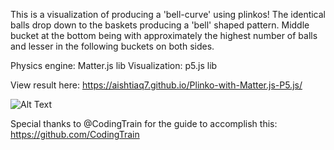This is a visualization of producing a 'bell-curve' using plinkos!
The identical balls drop down to the baskets producing a 'bell' 
shaped pattern. Middle bucket at the bottom being with approximately
the highest number of balls and lesser in the following buckets on
both sides. 

Physics engine: Matter.js lib
Visualization: p5.js lib

View result here:
https://aishtiaq7.github.io/Plinko-with-Matter.js-P5.js/


![Alt Text]('images/Bell-Curve-Plinko-SC.PNG')

Special thanks to @CodingTrain for the guide to accomplish this:
https://github.com/CodingTrain
